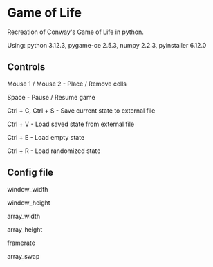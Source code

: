 # Game of Life

Recreation of Conway's Game of Life in python.

Using: python 3.12.3, pygame-ce 2.5.3, numpy 2.2.3, pyinstaller 6.12.0

## Controls

Mouse 1 / Mouse 2 - Place / Remove cells

Space - Pause / Resume game

Ctrl + C, Ctrl + S - Save current state to external file

Ctrl + V - Load saved state from external file

Ctrl + E - Load empty state

Ctrl + R - Load randomized state

## Config file

window_width

window_height

array_width

array_height

framerate

array_swap